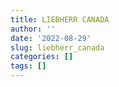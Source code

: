 ```yaml
---
title: LIEBHERR CANADA
author: ''
date: '2022-08-29'
slug: liebherr_canada
categories: []
tags: []
---
```

